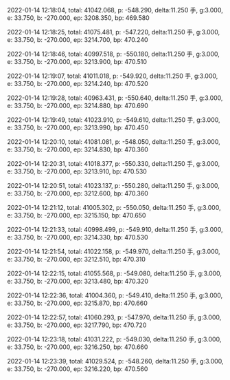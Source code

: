2022-01-14 12:18:04, total: 41042.068, p: -548.290, delta:11.250 手, g:3.000, e: 33.750, b: -270.000, ep: 3208.350, bp: 469.580

2022-01-14 12:18:25, total: 41075.481, p: -547.220, delta:11.250 手, g:3.000, e: 33.750, b: -270.000, ep: 3214.700, bp: 470.240

2022-01-14 12:18:46, total: 40997.518, p: -550.180, delta:11.250 手, g:3.000, e: 33.750, b: -270.000, ep: 3213.900, bp: 470.510

2022-01-14 12:19:07, total: 41011.018, p: -549.920, delta:11.250 手, g:3.000, e: 33.750, b: -270.000, ep: 3214.240, bp: 470.520

2022-01-14 12:19:28, total: 40963.431, p: -550.640, delta:11.250 手, g:3.000, e: 33.750, b: -270.000, ep: 3214.880, bp: 470.690

2022-01-14 12:19:49, total: 41023.910, p: -549.610, delta:11.250 手, g:3.000, e: 33.750, b: -270.000, ep: 3213.990, bp: 470.450

2022-01-14 12:20:10, total: 41081.081, p: -548.050, delta:11.250 手, g:3.000, e: 33.750, b: -270.000, ep: 3214.830, bp: 470.360

2022-01-14 12:20:31, total: 41018.377, p: -550.330, delta:11.250 手, g:3.000, e: 33.750, b: -270.000, ep: 3213.910, bp: 470.530

2022-01-14 12:20:51, total: 41023.137, p: -550.280, delta:11.250 手, g:3.000, e: 33.750, b: -270.000, ep: 3212.600, bp: 470.360

2022-01-14 12:21:12, total: 41005.302, p: -550.050, delta:11.250 手, g:3.000, e: 33.750, b: -270.000, ep: 3215.150, bp: 470.650

2022-01-14 12:21:33, total: 40998.499, p: -549.910, delta:11.250 手, g:3.000, e: 33.750, b: -270.000, ep: 3214.330, bp: 470.530

2022-01-14 12:21:54, total: 41022.158, p: -549.970, delta:11.250 手, g:3.000, e: 33.750, b: -270.000, ep: 3212.510, bp: 470.310

2022-01-14 12:22:15, total: 41055.568, p: -549.080, delta:11.250 手, g:3.000, e: 33.750, b: -270.000, ep: 3213.480, bp: 470.320

2022-01-14 12:22:36, total: 41004.360, p: -549.410, delta:11.250 手, g:3.000, e: 33.750, b: -270.000, ep: 3215.870, bp: 470.660

2022-01-14 12:22:57, total: 41060.293, p: -547.970, delta:11.250 手, g:3.000, e: 33.750, b: -270.000, ep: 3217.790, bp: 470.720

2022-01-14 12:23:18, total: 41031.222, p: -549.030, delta:11.250 手, g:3.000, e: 33.750, b: -270.000, ep: 3216.250, bp: 470.660

2022-01-14 12:23:39, total: 41029.524, p: -548.260, delta:11.250 手, g:3.000, e: 33.750, b: -270.000, ep: 3216.220, bp: 470.560